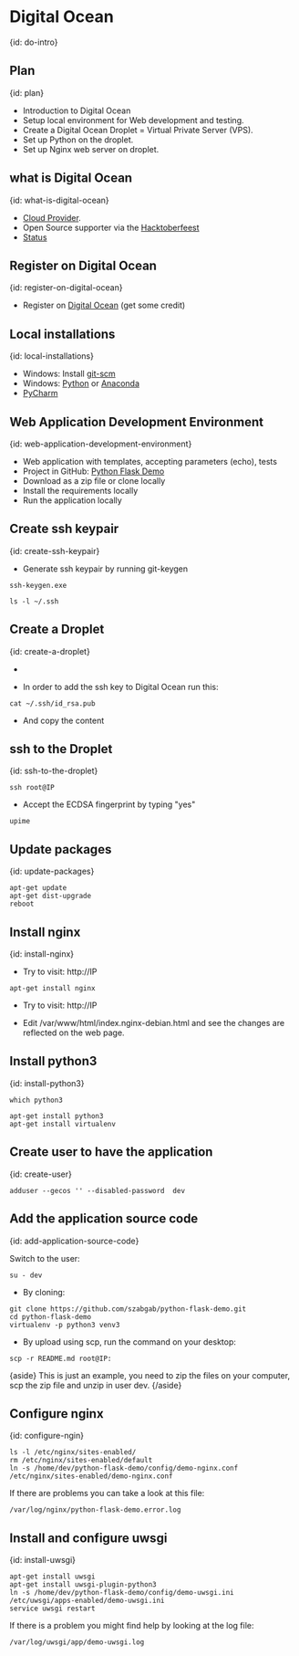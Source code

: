# Digital Ocean
{id: do-intro}


## Plan
{id: plan}

* Introduction to Digital Ocean
* Setup local environment for Web development and testing.
* Create a Digital Ocean Droplet = Virtual Private Server (VPS).
* Set up Python on the droplet.
* Set up Nginx web server on droplet. 


## what is Digital Ocean
{id: what-is-digital-ocean}

* [Cloud Provider](https://www.digitalocean.com/?refcode=0d4cc75b3a74).
* Open Source supporter via the [Hacktoberfeest](https://hacktoberfest.digitalocean.com/)
* [Status](https://status.digitalocean.com/)


## Register on Digital Ocean
{id: register-on-digital-ocean}

* Register on [Digital Ocean](https://www.digitalocean.com/?refcode=0d4cc75b3a74) (get some credit)


## Local installations
{id: local-installations}

* Windows: Install [git-scm](https://git-scm.com/)
* Windows: [Python](https://www.python.org/) or [Anaconda](https://www.anaconda.com/distribution/)
* [PyCharm](https://www.jetbrains.com/pycharm/)


## Web Application Development Environment
{id: web-application-development-environment}

* Web application with templates, accepting parameters (echo), tests
* Project in GitHub: [Python Flask Demo](https://github.com/szabgab/python-flask-demo)
* Download as a zip file or clone locally
* Install the requirements locally
* Run the application locally

## Create ssh keypair
{id: create-ssh-keypair}

* Generate ssh keypair by running git-keygen

```
ssh-keygen.exe
```

```
ls -l ~/.ssh
```


## Create a Droplet
{id: create-a-droplet}

* 

* In order to add the ssh key to Digital Ocean run this:

```
cat ~/.ssh/id_rsa.pub
```
* And copy the content



## ssh to the Droplet
{id: ssh-to-the-droplet}

```
ssh root@IP
```

* Accept the ECDSA fingerprint by typing "yes"


```
upime
```


## Update packages
{id: update-packages}

```
apt-get update
apt-get dist-upgrade
reboot
```


## Install nginx
{id: install-nginx}


* Try to visit: http://IP

```
apt-get install nginx
```

* Try to visit: http://IP

* Edit /var/www/html/index.nginx-debian.html and see the changes are reflected on the web page.



## Install python3
{id: install-python3}


```
which python3
```

```
apt-get install python3
apt-get install virtualenv
```

## Create user to have the application
{id: create-user}

```
adduser --gecos '' --disabled-password  dev
```

## Add the application source code
{id: add-application-source-code}


Switch to the user:

```
su - dev
```

* By cloning:

```
git clone https://github.com/szabgab/python-flask-demo.git
cd python-flask-demo
virtualenv -p python3 venv3
```

* By upload using scp, run the command on your desktop:

```
scp -r README.md root@IP:
```

{aside}
This is just an example, you need to zip the files on your computer, scp the zip file and unzip in user dev.
{/aside}

## Configure nginx
{id: configure-ngin}

```
ls -l /etc/nginx/sites-enabled/
rm /etc/nginx/sites-enabled/default
ln -s /home/dev/python-flask-demo/config/demo-nginx.conf /etc/nginx/sites-enabled/demo-nginx.conf
```

If there are problems you can take a look at this file:

```
/var/log/nginx/python-flask-demo.error.log
```


## Install and configure uwsgi
{id: install-uwsgi}


```
apt-get install uwsgi
apt-get install uwsgi-plugin-python3
ln -s /home/dev/python-flask-demo/config/demo-uwsgi.ini /etc/uwsgi/apps-enabled/demo-uwsgi.ini
service uwsgi restart
```

If there is a problem you might find help by looking at the log file:

```
/var/log/uwsgi/app/demo-uwsgi.log
```


